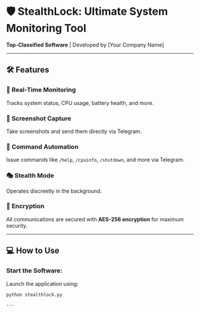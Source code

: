 # 🛡️ StealthLock: Ultimate System Monitoring Tool  

**Top-Classified Software** | Developed by [Your Company Name]  

---

## 🛠 Features  

### 🚀 **Real-Time Monitoring**  
Tracks system status, CPU usage, battery health, and more.  

### 📸 **Screenshot Capture**  
Take screenshots and send them directly via Telegram.  

### 🔗 **Command Automation**  
Issue commands like `/help`, `/cpuinfo`, `/shutdown`, and more via Telegram.  

### 🎭 **Stealth Mode**  
Operates discreetly in the background.  

### 🔐 **Encryption**  
All communications are secured with **AES-256 encryption** for maximum security.  

---

## 💻 How to Use  

### **Start the Software**:  
Launch the application using:  
```bash
python stealthlock.py

---


